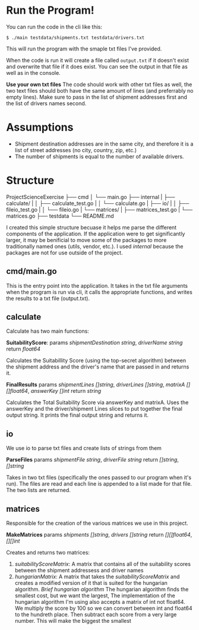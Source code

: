 # Run the Program!
You can run the code in the cli like this:
```
$ ./main testdata/shipments.txt testdata/drivers.txt
```
This will run the program with the smaple txt files I've provided.

When the code is run it will create a file called `output.txt` if it doesn't
exist and overwrite that file if it does exist. You can see the output in that
file as well as in the console.

**Use your own txt files**
The code should work with other txt files as well, the two text files should
both have the same amount of lines (and preferrably no empty lines). 
Make sure to pass in the list of shipment addresses first and the list of
drivers names second.

# Assumptions
- Shipment destination addresses are in the same city, and therefore it is a 
  list of street addresses (no city, country, zip, etc.)
- The number of shipments is equal to the number of available drivers.

# Structure
ProjectScienceExercise
├── cmd
│   └── main.go
├── internal
|   ├── calculate/
|   │   ├── calculate_test.go
|   │   └── calculate.go
|   ├── io/
|   │   ├── fileio_test.go
|   │   └── fileio.go
|   └── matrices/
|       ├── matrices_test.go
|       └── matrices.go
├── testdata
└── README.md

I created this simple structure becuase it helps me parse the different 
components of the application. If the application were to get significantly
larger, it may be benificial to move some of the packages to more traditionally
named ones (utils, vendor, etc.). I used *internal* because the packages are not
for use outside of the project.

## cmd/main.go
This is the entry point into the application. It takes in the txt file arguments
when the program is run via cli, it calls the appropriate functions, and writes
the results to a txt file (output.txt).

## calculate
Calculate has two main functions:

**SuitabilityScore**:
params *shipmentDestination string*, *driverName string*
return *float64*

Calculates the Suitabillity Score (using the top-secret algorithm) between
the shipment address and the driver's name that are passed in and returns it.

**FinalResults**
params *shipmentLines []string*, *driverLines []string*, *matrixA [][]float64*, *answerKey []int*
return *string*

Calculates the Total Suitability Score via answerKey and matrixA. Uses the
answerKey and the driver/shipment Lines slices to put together the final output
string. It prints the final output string and returns it.

## io
We use io to parse txt files and create lists of strings from them

**ParseFiles**
params *shipmentFile string*, *driverFile string*
return *[]string*, *[]string*

Takes in two txt files (specifically the ones passed to our program when it's
run). The files are read and each line is appended to a list made for that file.
The two lists are returned.

## matrices
Responsible for the creation of the various matrices we use in this project.

**MakeMatrices**
params *shipments []string*, *drivers []string*
return *[][]float64*, *[][]int*

Creates and returns two matrices:
  1. *suitabilityScoreMatrix*: A matrix that contains all of the suitability 
    scores between the shipment addressess and driver names
  2. *hungarianMatrix*: A matrix that takes the *suitabilityScoreMatrix* and
    creates a modified version of it that is suited for the hungarian algorithm.
    *Brief hungarian algorithm*
    The hungarian algorithm finds the smallest cost, but we want the largest,
    The implementation of the hungarian algorithm I'm using also accepts a
    matrix of int not float64. We multiply the score by 100 so we can convert
    between int and float64 to the hundreth place. Then subtract each score from
    a very large number. This will make the biggest the smallest 